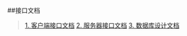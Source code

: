 ##接口文档 
>[1. 客户端接口文档](https://www.evernote.com/shard/s671/sh/b0a221cd-a137-496d-a71f-d8ac855d1814/2c8cdf7684c6b44269d8eeb74d433a2d) 
>[2. 服务器接口文档](https://www.evernote.com/shard/s671/sh/b0a221cd-a137-496d-a71f-d8ac855d1814/2c8cdf7684c6b44269d8eeb74d433a2d) 
>[3. 数据库设计文档](https://www.evernote.com/shard/s671/sh/b0a221cd-a137-496d-a71f-d8ac855d1814/2c8cdf7684c6b44269d8eeb74d433a2d) 
